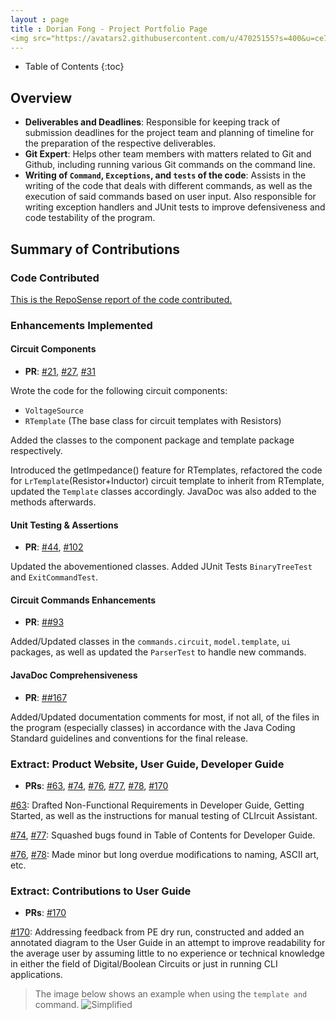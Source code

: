 ```yaml
---
layout : page
title : Dorian Fong - Project Portfolio Page  
<img src="https://avatars2.githubusercontent.com/u/47025155?s=400&u=ce782a0a69f128f7fb409598101baeef34fd201e&v=4" width="200" height="200" />
---
```


<style>
.alert {
    position:relative;
    padding:.75rem 1.25rem;
    margin-bottom:1rem;
    border:1px solid transparent;
    order-radius:.25rem
}
.alert-primary {
    color:#073984;
    background-image:linear-gradient(180deg, #d6e6ff, #cfe2ff);
    border-color:#bbd6fe
}
.alert-warning {
	color: #856404;
	background-image: linear-gradient(180deg, #fff5d5, #fff3cd);
	border-color: #ffeeba
}
.alert-tip {
    color: #000000;
	background-image: linear-gradient(180deg, #DCECDC, #DCECDC);
	border-color: #DCDCDC
}
</style>
* Table of Contents
{:toc}

## Overview

* **Deliverables and Deadlines**: Responsible for keeping track of submission deadlines for the project team and planning of timeline for the preparation of the respective deliverables.
* **Git Expert**: Helps other team members with matters related to Git and Github, including running various Git commands on the command line. 
* **Writing of `Command`, `Exceptions`, and `tests` of the code**: Assists in the writing of the code that deals with different commands, as well as the execution of said commands based on user input. Also responsible for writing exception handlers and JUnit tests to improve defensiveness and code testability of the program.  
## Summary of Contributions

### Code Contributed

[This is the RepoSense report of the code contributed.](https://nus-cs2113-ay2021s1.github.io/tp-dashboard/#breakdown=true&search=dorianfong98&sort=groupTitle&sortWithin=title&since=2020-09-27&timeframe=commit&mergegroup=&groupSelect=groupByRepos&checkedFileTypes=docs~functional-code~test-code~other)

<div style="page-break-after: always;"></div>

### Enhancements Implemented


#### Circuit Components

* **PR**: [#21](https://github.com/AY2021S1-CS2113T-W13-3/tp/pull/21), [#27](https://github.com/AY2021S1-CS2113T-W13-3/tp/pull/27), [#31](https://github.com/AY2021S1-CS2113T-W13-3/tp/pull/31)

Wrote the code for the following circuit components:

* `VoltageSource`
* `RTemplate` (The base class for circuit templates with Resistors)

Added the classes to the component package and template package respectively.

Introduced the getImpedance() feature for RTemplates, refactored the code for `LrTemplate`(Resistor+Inductor) circuit template to inherit from RTemplate, updated the `Template` classes accordingly. JavaDoc was also added to the methods afterwards.

#### Unit Testing & Assertions

* **PR**: [#44](https://github.com/AY2021S1-CS2113T-W13-3/tp/pull/44), [#102](https://github.com/AY2021S1-CS2113T-W13-3/tp/pull/102)

Updated the abovementioned classes. Added JUnit Tests `BinaryTreeTest` and `ExitCommandTest`.

#### Circuit Commands Enhancements

* **PR**: [##93](https://github.com/AY2021S1-CS2113T-W13-3/tp/pull/93)

Added/Updated classes in the `commands.circuit`, `model.template`, `ui` packages, as well as updated the `ParserTest` to handle new commands.

#### JavaDoc Comprehensiveness

* **PR**: [##167](https://github.com/AY2021S1-CS2113T-W13-3/tp/pull/167)

Added/Updated documentation comments for most, if not all, of the files in the program (especially classes) in accordance with the Java Coding Standard guidelines and conventions for the final release. 

### Extract: Product Website, User Guide, Developer Guide

* **PRs**: 
[#63](https://github.com/AY2021S1-CS2113T-W13-3/tp/pull/63), 
[#74](https://github.com/AY2021S1-CS2113T-W13-3/tp/pull/74), 
[#76](https://github.com/AY2021S1-CS2113T-W13-3/tp/pull/76), 
[#77](https://github.com/AY2021S1-CS2113T-W13-3/tp/pull/77), 
[#78](https://github.com/AY2021S1-CS2113T-W13-3/tp/pull/78),
[#170](https://github.com/AY2021S1-CS2113T-W13-3/tp/pull/170)

[#63](https://github.com/AY2021S1-CS2113T-W13-3/tp/pull/63): 
Drafted Non-Functional Requirements in Developer Guide, Getting Started, as well as the instructions for manual testing of CLIrcuit Assistant.

[#74](https://github.com/AY2021S1-CS2113T-W13-3/tp/pull/74), [#77](https://github.com/AY2021S1-CS2113T-W13-3/tp/pull/77): 
Squashed bugs found in Table of Contents for Developer Guide.

[#76](https://github.com/AY2021S1-CS2113T-W13-3/tp/pull/76), [#78](https://github.com/AY2021S1-CS2113T-W13-3/tp/pull/78): 
Made minor but long overdue modifications to naming, ASCII art, etc.


<div style="page-break-after: always;"></div>

### Extract: Contributions to User Guide
* **PRs**: [#170](https://github.com/AY2021S1-CS2113T-W13-3/tp/pull/170)

[#170](https://github.com/AY2021S1-CS2113T-W13-3/tp/pull/170):
Addressing feedback from PE dry run, constructed and added an annotated diagram to the User Guide in an attempt to improve readability for the average user by assuming little to no experience or technical knowledge in either the field of Digital/Boolean Circuits or just in running CLI applications.
>The image below shows an example when using the `template and` command.
>![Simplified](diagrams/TemplateBooleanAnd.png)